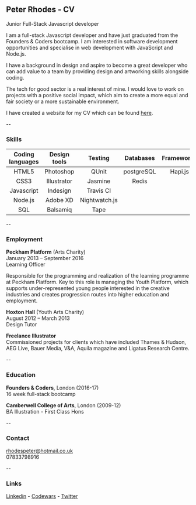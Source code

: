 ## Peter Rhodes - CV
Junior Full-Stack Javascript developer

I am a full-stack Javascript developer and have just graduated from the Founders & Coders bootcamp. I am interested in software development opportunities and specialise in web development with JavaScript and Node.js.

I have a background in design and aspire to become a great developer who can add value to a team by providing design and artworking skills alongside coding.

The tech for good sector is a real interest of mine. I would love to work on projects with a positive social impact, which aim to create a more equal and fair society or a more sustainable environment. 

I have created a website for my CV which can be found [here](https://rhodespeter.github.io/cv-website/).

--

### Skills

Coding languages | Design tools |   Testing     |   Databases  |  Frameworks  | Other tools
:---------------:|:------------:|:-------------:|:------------:|:-----------: |:-----------:
     HTML5       |  Photoshop   |     QUnit     |  postgreSQL  |    Hapi.js   |  Git/Github    
     CSS3        | Illustrator  |    Jasmine    |    Redis     |              |    Heroku   
  Javascript     |   Indesign   |  Travis CI    |              |              |  Handlebars
    Node.js      |   Adobe XD   | Nightwatch.js |              |              |             
    	SQL         |   Balsamiq   |     Tape      |              |              |             

--

### Employment

**Peckham Platform** (Arts Charity) <br>
January 2013 – September 2016 <br>
Learning Officer

Responsible for the programming and realization of the learning programme at Peckham Platform. Key to this role is managing the Youth Platform, which supports under-represented young people interested in the creative industries and creates progression routes into higher education and employment.

**Hoxton Hall** (Youth Arts Charity) <br>
August 2012 – March 2013 <br>
Design Tutor

**Freelance Illustrator**<br>
Commissioned projects for clients which have included Thames & Hudson, AEG Live, Bauer Media, V&A, Aquila magazine and Ligatus Research Centre.

--

### Education
**Founders & Coders**, London (2016-17) <br>
16 week full-stack bootcamp

**Camberwell College of Arts**, London (2009-12) <br>
BA Illustration - First Class Hons

--

### Contact

rhodespeter@hotmail.co.uk <br>
07833798916

--

### Links
[Linkedin](https://www.linkedin.com/in/peter-rhodes-b7655967) -
[Codewars](https://www.codewars.com/users/Peter%20Rhodes) -
[Twitter](https://twitter.com/PeterJRhodes)
